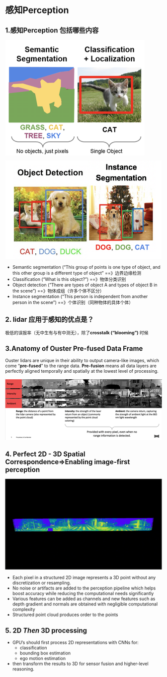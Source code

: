 # 感知Perception

## 1.感知Perception 包括哪些内容

![image-20201002215920295](Perception.assets/image-20201002215920295.png)

![image-20201002215935838](Perception.assets/image-20201002215935838.png)

- Semantic segmentation (“This group of points is one type of object, and this other group is a different type of object” ==》边界边缘检测 
- Classification (“What is this object?”) ==》物体分类识别
- Object detection (”There are types of object A and types of object B in the scene”) ==》物体成组（许多个体不区分）
- Instance segmentation (“This person is independent from another person in the scene”) ==》个体识别（同种物体的具体个体）

## 2. lidar 应用于感知的优点是？

极低的误报率（无中生有与有中测无），除了**crosstalk (“blooming”)** 时候

## 3.Anatomy of Ouster Pre-fused Data Frame

Ouster lidars are unique in their ability to output camera-like images, which come “**pre-fused**” to the range data. **Pre-fusion** means all data layers are perfectly aligned temporally and spatially at the lowest level of processing.

![image-20201004004906302](Perception.assets/image-20201004004906302.png)

## 4. Perfect 2D - 3D Spatial Correspondence=>Enabling image-first perception

![Ouster 2D imagery seamlessly transforms to a 3D point cloud](Perception.assets/89264681-a628-4e20-b2bf-ed2fa8837165-9439917.gif)

- Each pixel in a structured 2D image represents a 3D point without any discretization or resampling. 
- No noise or artifacts are added to the perception pipeline which helps boost accuracy while reducing the computational needs significantly
- Various features can be added as channels and new features such as depth gradient and normals are obtained with negligible computational complexity
- Structured point cloud produces order to the points

## 5. 2D *Then* 3D processing

- GPU’s should first process 2D representations with CNNs for:
  - classification
  - bounding box estimation
  - ego motion estimation
- then transform the results to 3D for sensor fusion and higher-level reasoning.





